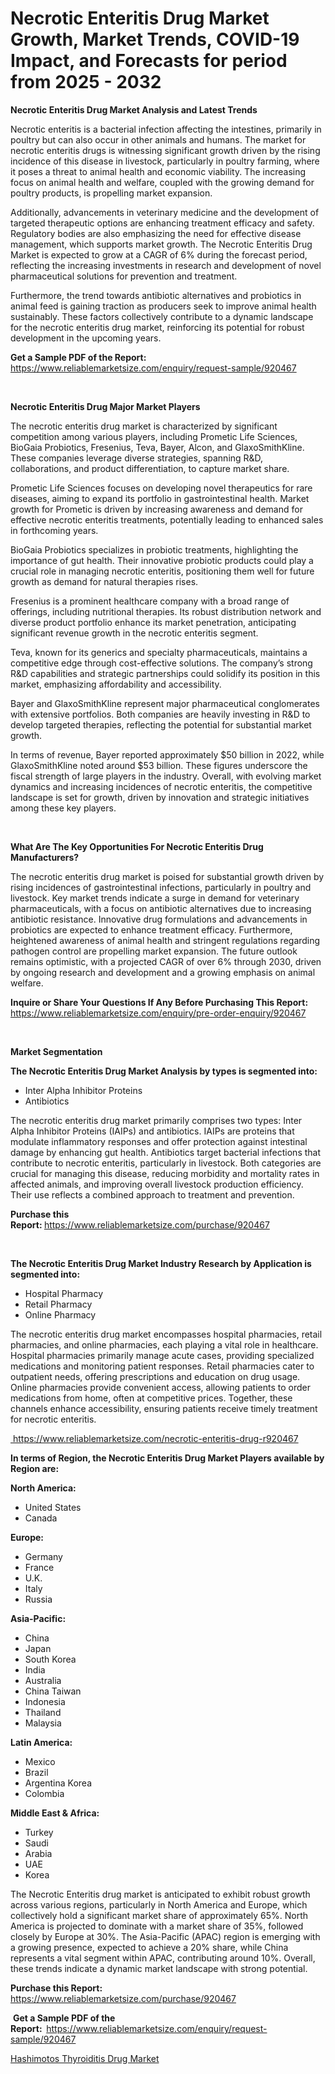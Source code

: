 <p><h1>Necrotic Enteritis Drug Market Growth, Market Trends, COVID-19 Impact, and Forecasts for period from 2025 - 2032</h1></p><p><strong>Necrotic Enteritis Drug Market Analysis and Latest Trends</strong></p>
<p><p>Necrotic enteritis is a bacterial infection affecting the intestines, primarily in poultry but can also occur in other animals and humans. The market for necrotic enteritis drugs is witnessing significant growth driven by the rising incidence of this disease in livestock, particularly in poultry farming, where it poses a threat to animal health and economic viability. The increasing focus on animal health and welfare, coupled with the growing demand for poultry products, is propelling market expansion. </p><p>Additionally, advancements in veterinary medicine and the development of targeted therapeutic options are enhancing treatment efficacy and safety. Regulatory bodies are also emphasizing the need for effective disease management, which supports market growth. The Necrotic Enteritis Drug Market is expected to grow at a CAGR of 6% during the forecast period, reflecting the increasing investments in research and development of novel pharmaceutical solutions for prevention and treatment. </p><p>Furthermore, the trend towards antibiotic alternatives and probiotics in animal feed is gaining traction as producers seek to improve animal health sustainably. These factors collectively contribute to a dynamic landscape for the necrotic enteritis drug market, reinforcing its potential for robust development in the upcoming years.</p></p>
<p><strong>Get a Sample PDF of the Report:&nbsp;</strong> <a href="https://www.reliablemarketsize.com/enquiry/request-sample/920467?utm_campaign=1901&utm_medium=2&utm_source=Github&utm_content=ia&utm_term=07032025&utm_id=necrotic-enteritis-drug">https://www.reliablemarketsize.com/enquiry/request-sample/920467</a></p>
<p>&nbsp;</p>
<p><strong>Necrotic Enteritis Drug Major Market Players</strong></p>
<p><p>The necrotic enteritis drug market is characterized by significant competition among various players, including Prometic Life Sciences, BioGaia Probiotics, Fresenius, Teva, Bayer, Alcon, and GlaxoSmithKline. These companies leverage diverse strategies, spanning R&D, collaborations, and product differentiation, to capture market share.</p><p>Prometic Life Sciences focuses on developing novel therapeutics for rare diseases, aiming to expand its portfolio in gastrointestinal health. Market growth for Prometic is driven by increasing awareness and demand for effective necrotic enteritis treatments, potentially leading to enhanced sales in forthcoming years.</p><p>BioGaia Probiotics specializes in probiotic treatments, highlighting the importance of gut health. Their innovative probiotic products could play a crucial role in managing necrotic enteritis, positioning them well for future growth as demand for natural therapies rises.</p><p>Fresenius is a prominent healthcare company with a broad range of offerings, including nutritional therapies. Its robust distribution network and diverse product portfolio enhance its market penetration, anticipating significant revenue growth in the necrotic enteritis segment.</p><p>Teva, known for its generics and specialty pharmaceuticals, maintains a competitive edge through cost-effective solutions. The company’s strong R&D capabilities and strategic partnerships could solidify its position in this market, emphasizing affordability and accessibility.</p><p>Bayer and GlaxoSmithKline represent major pharmaceutical conglomerates with extensive portfolios. Both companies are heavily investing in R&D to develop targeted therapies, reflecting the potential for substantial market growth.</p><p>In terms of revenue, Bayer reported approximately $50 billion in 2022, while GlaxoSmithKline noted around $53 billion. These figures underscore the fiscal strength of large players in the industry. Overall, with evolving market dynamics and increasing incidences of necrotic enteritis, the competitive landscape is set for growth, driven by innovation and strategic initiatives among these key players.</p></p>
<p>&nbsp;</p>
<p><strong>What Are The Key Opportunities For Necrotic Enteritis Drug Manufacturers?</strong></p>
<p><p>The necrotic enteritis drug market is poised for substantial growth driven by rising incidences of gastrointestinal infections, particularly in poultry and livestock. Key market trends indicate a surge in demand for veterinary pharmaceuticals, with a focus on antibiotic alternatives due to increasing antibiotic resistance. Innovative drug formulations and advancements in probiotics are expected to enhance treatment efficacy. Furthermore, heightened awareness of animal health and stringent regulations regarding pathogen control are propelling market expansion. The future outlook remains optimistic, with a projected CAGR of over 6% through 2030, driven by ongoing research and development and a growing emphasis on animal welfare.</p></p>
<p><strong>Inquire or Share Your Questions If Any Before Purchasing This Report:</strong> <a href="https://www.reliablemarketsize.com/enquiry/pre-order-enquiry/920467?utm_campaign=1901&utm_medium=2&utm_source=Github&utm_content=ia&utm_term=07032025&utm_id=necrotic-enteritis-drug">https://www.reliablemarketsize.com/enquiry/pre-order-enquiry/920467</a></p>
<p>&nbsp;</p>
<p><strong>Market Segmentation</strong></p>
<p><strong>The Necrotic Enteritis Drug Market Analysis by types is segmented into:</strong></p>
<p><ul><li>Inter Alpha Inhibitor Proteins</li><li>Antibiotics</li></ul></p>
<p><p>The necrotic enteritis drug market primarily comprises two types: Inter Alpha Inhibitor Proteins (IAIPs) and antibiotics. IAIPs are proteins that modulate inflammatory responses and offer protection against intestinal damage by enhancing gut health. Antibiotics target bacterial infections that contribute to necrotic enteritis, particularly in livestock. Both categories are crucial for managing this disease, reducing morbidity and mortality rates in affected animals, and improving overall livestock production efficiency. Their use reflects a combined approach to treatment and prevention.</p></p>
<p><strong>Purchase this Report:&nbsp;</strong><a href="https://www.reliablemarketsize.com/purchase/920467?utm_campaign=1901&utm_medium=2&utm_source=Github&utm_content=ia&utm_term=07032025&utm_id=necrotic-enteritis-drug">https://www.reliablemarketsize.com/purchase/920467</a></p>
<p>&nbsp;</p>
<p><strong>The Necrotic Enteritis Drug Market Industry Research by Application is segmented into:</strong></p>
<p><ul><li>Hospital Pharmacy</li><li>Retail Pharmacy</li><li>Online Pharmacy</li></ul></p>
<p><p>The necrotic enteritis drug market encompasses hospital pharmacies, retail pharmacies, and online pharmacies, each playing a vital role in healthcare. Hospital pharmacies primarily manage acute cases, providing specialized medications and monitoring patient responses. Retail pharmacies cater to outpatient needs, offering prescriptions and education on drug usage. Online pharmacies provide convenient access, allowing patients to order medications from home, often at competitive prices. Together, these channels enhance accessibility, ensuring patients receive timely treatment for necrotic enteritis.</p></p>
<p><a href="https://www.reliablemarketsize.com/necrotic-enteritis-drug-r920467?utm_campaign=1901&utm_medium=2&utm_source=Github&utm_content=ia&utm_term=07032025&utm_id=necrotic-enteritis-drug">&nbsp;https://www.reliablemarketsize.com/necrotic-enteritis-drug-r920467</a></p>
<p><strong>In terms of Region, the Necrotic Enteritis Drug Market Players available by Region are:</strong></p>
<p>
    <p> <strong> North America: </strong>
        <ul>
            <li>United States</li>
            <li>Canada</li>
        </ul>
        </p> 
    <p> <strong> Europe: </strong>
        <ul>
            <li>Germany</li>
            <li>France</li>
            <li>U.K.</li>
            <li>Italy</li>
            <li>Russia</li>
        </ul>
        </p> 
    <p> <strong> Asia-Pacific: </strong>
        <ul>
            <li>China</li>
            <li>Japan</li>
            <li>South Korea</li>
            <li>India</li>
            <li>Australia</li>
            <li>China Taiwan</li>
            <li>Indonesia</li>
            <li>Thailand</li>
            <li>Malaysia</li>
        </ul>
        </p> 
    <p> <strong> Latin America: </strong>
        <ul>
            <li>Mexico</li>
            <li>Brazil</li>
            <li>Argentina Korea</li>
            <li>Colombia</li>
        </ul>
        </p> 
    <p> <strong> Middle East & Africa: </strong>
        <ul>
            <li>Turkey</li>
            <li>Saudi</li>
            <li>Arabia</li>
            <li>UAE</li>
            <li>Korea</li>
        </ul>
    </p>
    </p>
<p><p>The Necrotic Enteritis drug market is anticipated to exhibit robust growth across various regions, particularly in North America and Europe, which collectively hold a significant market share of approximately 65%. North America is projected to dominate with a market share of 35%, followed closely by Europe at 30%. The Asia-Pacific (APAC) region is emerging with a growing presence, expected to achieve a 20% share, while China represents a vital segment within APAC, contributing around 10%. Overall, these trends indicate a dynamic market landscape with strong potential.</p></p>
<p><strong>Purchase this Report: </strong><a href="https://www.reliablemarketsize.com/purchase/920467?utm_campaign=1901&utm_medium=2&utm_source=Github&utm_content=ia&utm_term=07032025&utm_id=necrotic-enteritis-drug">https://www.reliablemarketsize.com/purchase/920467</a></p>
<p>&nbsp;<strong>Get a Sample PDF of the Report:&nbsp;&nbsp;</strong><a href="https://www.reliablemarketsize.com/enquiry/request-sample/920467?utm_campaign=1901&utm_medium=2&utm_source=Github&utm_content=ia&utm_term=07032025&utm_id=necrotic-enteritis-drug">https://www.reliablemarketsize.com/enquiry/request-sample/920467</a></p>
<p><strong></strong></p>
<p><p><a href="https://github.com/AKSHATREPORTPRIME/Market-Research-Report-List-7/blob/main/hashimotos-thyroiditis-drug-market.md?utm_campaign=1901&utm_medium=2&utm_source=Github&utm_content=ia&utm_term=07032025&utm_id=necrotic-enteritis-drug">Hashimotos Thyroiditis Drug Market</a></p></p>